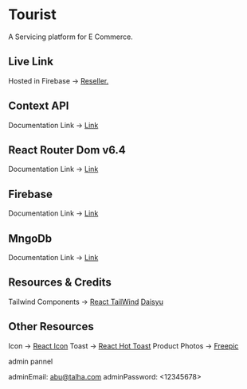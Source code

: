 # Tourist

A Servicing platform for E Commerce.


## Live Link
Hosted in Firebase -> [Reseller.](https://resellerbd-b4e3e.web.app/)

## Context API
Documentation Link -> [Link](https://reactjs.org/docs/context.html#api)

## React Router Dom v6.4 
Documentation Link -> [Link](https://reactrouter.com/en/main/start/overview)
## Firebase
Documentation Link -> [Link](https://console.firebase.google.com/)
## MngoDb
Documentation Link -> [Link](https://www.mongodb.com/atlas/database)

## Resources & Credits
Tailwind Components -> 
[React TailWind](https://tailwindcss.com/docs/guides/create-react-app)
[Daisyu](https://daisyui.com/)
## Other Resources
Icon -> [React Icon](https://react-icons.github.io/react-icons/)
Toast -> [React Hot Toast](https://react-hot-toast.com/)
Product Photos -> [Freepic](https://www.freepik.com/)

admin pannel

adminEmail: <abu@talha.com>
adminPassword: <12345678>